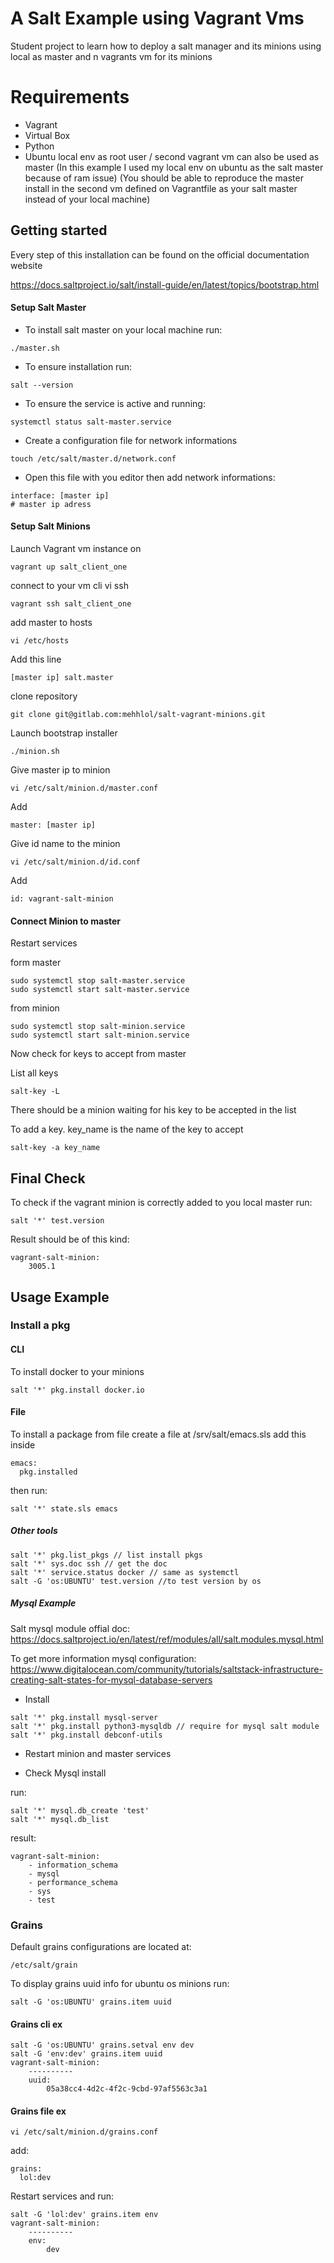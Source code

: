 # A Salt Example using Vagrant Vms

Student project to learn how to deploy a salt manager and its minions using
local as master and n vagrants vm for its minions

# Requirements

- Vagrant
- Virtual Box
- Python
- Ubuntu local env as root user / second vagrant vm can also be used as master
  (In this example I used my local env on ubuntu as the salt master because of
  ram issue)
  (You should be able to reproduce the master install in the second vm defined
  on Vagrantfile as your salt master instead of your local machine)

## Getting started

Every step of this installation can be found on the official documentation
website

https://docs.saltproject.io/salt/install-guide/en/latest/topics/bootstrap.html

#### Setup Salt Master

- To install salt master on your local machine run:
```
./master.sh
```

- To ensure installation run:
```
salt --version
```

- To ensure the service is active and running:
```
systemctl status salt-master.service
```

- Create a configuration file for network informations
```
touch /etc/salt/master.d/network.conf
```

- Open this file with you editor then add network informations:

```
interface: [master ip]
# master ip adress
```

#### Setup Salt Minions

Launch Vagrant vm instance on
```
vagrant up salt_client_one
```

connect to your vm cli vi ssh
```
vagrant ssh salt_client_one
```

add master to hosts
```
vi /etc/hosts
```
Add this line
```
[master ip] salt.master
```

clone repository
```
git clone git@gitlab.com:mehhlol/salt-vagrant-minions.git
```

Launch bootstrap installer
```
./minion.sh
```

Give master ip to minion
```
vi /etc/salt/minion.d/master.conf
```
Add
```
master: [master ip]
```

Give id name to the minion
```
vi /etc/salt/minion.d/id.conf
```
Add
```
id: vagrant-salt-minion
```

#### Connect Minion to master

Restart services

form master
```
sudo systemctl stop salt-master.service
sudo systemctl start salt-master.service
```
from minion
```
sudo systemctl stop salt-minion.service
sudo systemctl start salt-minion.service
```

Now check for keys to accept from master

List all keys
```
salt-key -L
```

There should be a minion waiting for his key to be accepted in the list

To add a key. key_name is the name of the key to accept
```
salt-key -a key_name
```

## Final Check

To check if the vagrant minion is correctly added to you local master run:
```
salt '*' test.version
```
Result should be of this kind:
```
vagrant-salt-minion:
    3005.1
```

## Usage Example

### Install a pkg

#### CLI

To install docker to your minions
```
salt '*' pkg.install docker.io
```

#### File

To install a package from file create a file at /srv/salt/emacs.sls
add this inside
```
emacs:
  pkg.installed
```
then run:
```
salt '*' state.sls emacs
```

##### Other tools
```
salt '*' pkg.list_pkgs // list install pkgs
salt '*' sys.doc ssh // get the doc
salt '*' service.status docker // same as systemctl
salt -G 'os:UBUNTU' test.version //to test version by os
```

##### Mysql Example

Salt mysql module offial doc:
https://docs.saltproject.io/en/latest/ref/modules/all/salt.modules.mysql.html

To get more information mysql configuration:
https://www.digitalocean.com/community/tutorials/saltstack-infrastructure-creating-salt-states-for-mysql-database-servers

- Install
```
salt '*' pkg.install mysql-server
salt '*' pkg.install python3-mysqldb // require for mysql salt module
salt '*' pkg.install debconf-utils
```

- Restart minion and master services

- Check Mysql install

run:
```
salt '*' mysql.db_create 'test'
salt '*' mysql.db_list
```

result:
```
vagrant-salt-minion:
    - information_schema
    - mysql
    - performance_schema
    - sys
    - test
```

### Grains

Default grains configurations are located at:
```
/etc/salt/grain
```

To display grains uuid info for ubuntu os minions run:
```
salt -G 'os:UBUNTU' grains.item uuid 
```

#### Grains cli ex

```
salt -G 'os:UBUNTU' grains.setval env dev
salt -G 'env:dev' grains.item uuid
vagrant-salt-minion:
    ----------
    uuid:
        05a38cc4-4d2c-4f2c-9cbd-97af5563c3a1
```

#### Grains file ex

```
vi /etc/salt/minion.d/grains.conf
```

add:
```
grains:
  lol:dev
```

Restart services and run:
```
salt -G 'lol:dev' grains.item env
vagrant-salt-minion:
    ----------
    env:
        dev
```
